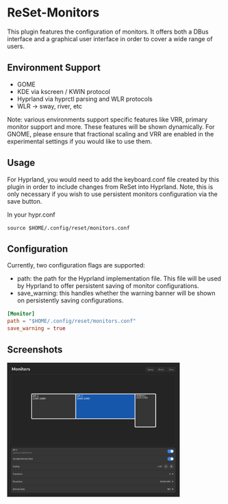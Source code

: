 # ReSet-Monitors

This plugin features the configuration of monitors. It offers both a DBus interface and a graphical user interface in order to cover a wide range of users.

## Environment Support

- GOME
- KDE via kscreen / KWIN protocol
- Hyprland via hyprctl parsing and WLR protocols
- WLR -> sway, river, etc

Note: various environments support specific features like VRR, primary monitor support and more. These features will be shown dynamically.
For GNOME, please ensure that fractional scaling and VRR are enabled in the experimental settings if you would like to use them.

## Usage

For Hyprland, you would need to add the keyboard.conf file created by this plugin in order to include changes from ReSet into Hyprland.
Note, this is only necessary if you wish to use persistent monitors configuration via the save button.

In your hypr.conf

```hyprlang
source $HOME/.config/reset/monitors.conf
```

## Configuration

Currently, two configuration flags are supported:

- path: the path for the Hyprland implementation file. This file will be used by Hyprland to offer persistent saving of monitor configurations.
- save_warning: this handles whether the warning banner will be shown on persistently saving configurations.

```toml
[Monitor]
path = "$HOME/.config/reset/monitors.conf"
save_warning = true
```

## Screenshots

<img alt="Monitor Screenshot of ReSet" src="./assets/Screenshot.png"  width="80%">
</div>
